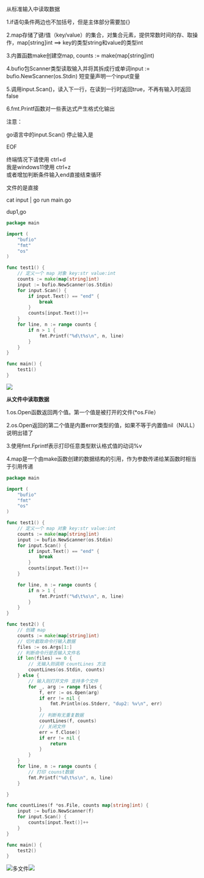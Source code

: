 从标准输入中读取数据

1.if语句条件两边也不加括号，但是主体部分需要加{}

2.map存储了键/值（key/value）的集合，对集合元素，提供常数时间的存、取操作，map\[string\]int ==&gt; key的类型string和value的类型int

3.内置函数make创建空map, counts := make\(map\[string\]int\)

4.bufio包Scanner类型读取输入并将其拆成行或单词input := bufio.NewScanner\(os.Stdin\) 短变量声明一个input变量

5.调用input.Scan\(\)，读入下一行，在读到一行时返回true，不再有输入时返回false

6.fmt.Printf函数对一些表达式产生格式化输出

注意：

go语言中的input.Scan\(\) 停止输入是

EOF

终端情况下请使用 ctrl+d  
我是windows11使用 ctrl+z  
或者增加判断条件输入end直接结束循环

文件的是直接

cat input \| go run main.go

dup1,go

```go
package main

import (
    "bufio"
    "fmt"
    "os"
)

func test1() {
    // 定义一个 map 对象 key:str value:int
    counts := make(map[string]int)
    input := bufio.NewScanner(os.Stdin)
    for input.Scan() {
        if input.Text() == "end" {
            break
        }
        counts[input.Text()]++
    }
    for line, n := range counts {
        if n > 1 {
            fmt.Printf("%d\t%s\n", n, line)
        }
    }
}

func main() {
    test1()
}
```

![](/assets/import4.png)

**从文件中读取数据**

1.os.Open函数返回两个值。第一个值是被打开的文件\(\*os.File）

2.os.Open返回的第二个值是内置error类型的值，如果不等于内置值nil（NULL）说明出错了

3.使用fmt.Fprintf表示打印任意类型默认格式值的动词%v

4.map是一个由make函数创建的数据结构的引用，作为参数传递给某函数时相当于引用传递

```go
package main

import (
	"bufio"
	"fmt"
	"os"
)

func test1() {
	// 定义一个 map 对象 key:str value:int
	counts := make(map[string]int)
	input := bufio.NewScanner(os.Stdin)
	for input.Scan() {
		if input.Text() == "end" {
			break
		}
		counts[input.Text()]++
	}

	for line, n := range counts {
		if n > 1 {
			fmt.Printf("%d\t%s\n", n, line)
		}
	}
}

func test2() {
	// 创建 map
	counts := make(map[string]int)
	// 切片截取命令行输入数据
	files := os.Args[1:]
	// 判断命令行是否输入文件名
	if len(files) == 0 {
		// 无输入则调用 countLines 方法
		countLines(os.Stdin, counts)
	} else {
		// 输入则打开文件 支持多个文件
		for _, arg := range files {
			f, err := os.Open(arg)
			if err != nil {
				fmt.Println(os.Stderr, "dup2: %v\n", err)
			}
			// 判断有无重复数据
			countLines(f, counts)
			// 关闭文件
			err = f.Close()
			if err != nil {
				return
			}
		}
	}
	for line, n := range counts {
		// 打印 counst数据
		fmt.Printf("%d\t%s\n", n, line)
	}

}

func countLines(f *os.File, counts map[string]int) {
	input := bufio.NewScanner(f)
	for input.Scan() {
		counts[input.Text()]++
	}
}

func main() {
	test2()
}

```

![](/assets/import5.png)多文件![](/assets/import7.png)

